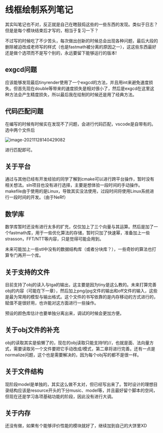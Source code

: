 # 线框绘制系列笔记

​	其实叫笔记也不对，反正就是自己在瞎鼓捣这些的一些东西的发现。类似于日志？但是是每个模块结束后才写的，相当于复习一下？

​	不过写的时候吃了不少苦头，每次做出创新的时候总会出现各种问题，最后大段的删除被迫改成老师写的样式（也是fastmath被分离的原因之一），这这些东西最好还是做个选项而不是写个别的，</b>永远要留下能够运行的版本!</b>  

## exgcd问题

应该能够发现最后tinyrender使用了一个exgcd的方法，并且用int来避免速度损失。但首先现在double等带来的速度损失是相对很小了，然后是exgcd在这里这种方法会产生精度损失，所以最后我在绘制的时候还是用了经典方法。

## 代码匹配问题

在编写的时候有时候实在发现不了问题，会进行代码匹配，vscode是自带有的。选中两个文件后   



![image-20211128140429082](C:\Users\x\AppData\Roaming\Typora\typora-user-images\image-20211128140429082.png)

进行匹配即可。

## 关于平台

通过与其他已经有开发经验的同学了解到cmake可以进行跨平台操作，暂时没有相关想法。sln项目也没有进行选择，主要是想体验一段时间的手动操作。makefile由于使用的是Linux，导致其实没法使用，过段时间将使用Linux系统进行一段时间的开发。（由于NeRf）

## 数学库

数学库暂时还没有进行太多的扩充，仅仅加上了三个向量与其运算。然后是加了一个fastmath库，用于一些优化算法的存储，暂时只加了快速幂，准备加上一些strasson，FFT/NTT等内容，只是觉得可能会用到。

未来可能加上一些stl中没有的数据结构库（或者分块库？），一些奇妙的算法也打算专门再开一个库。

## 关于支持的文件

目前支持了obj的读入与tga的输出，这主要是因为tiny是这么教的。未来打算完善obj的内容（可能在下一章），然后加上png/jpg文件的输出和off文件的输入，这些是最为常用的模型与输出格式。这个文件的书写依靠的是内存移动的方式进行的，赋值不是很好用，也许能对这方面进行一些操作。

预设的颜色库估计也要单独分离出来，调试的时候会更加方便。

## 关于obj文件的补充

obj的读取其实是偷懒了的，现在的obj读取只能支持f的//，也就是面、法向量方式，需要读取另一个文件要把它手动改成/模式，第二章将进行完善。还有一点是normalize问题，这个也是需要解决的，因为每个obj写的都不是很一样。

## 关于文件结构

现阶段model是单独的，其实这么做不太对，但已经写出来了。暂时设计的理想目录结构应该是resource开头的下分music、model等，并且最好留个脚本的空间，但现在还是学习各项基础功能的阶段，因此没有进行大调。

## 关于内存

还没有做，如果有个能够评价性能的模块就好了，继续加到自己的大饼里XD
